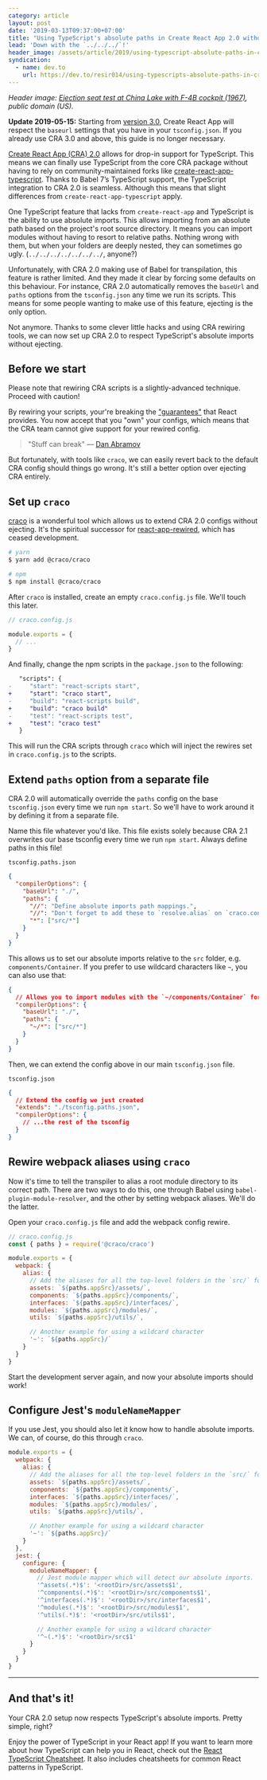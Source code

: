 ```yaml
---
category: article
layout: post
date: '2019-03-13T09:37:00+07:00'
title: "Using TypeScript's absolute paths in Create React App 2.0 without ejecting"
lead: 'Down with the `../../../`!'
header_image: /assets/article/2019/using-typescript-absolute-paths-in-cra-20/Ejection_seat_test_at_China_Lake_with_F-4B_cockpit_1967.jpg
syndication:
  - name: dev.to
    url: https://dev.to/resir014/using-typescripts-absolute-paths-in-create-react-app-20-without-ejecting-4kd9
---
```


<em>Header image: [Ejection seat test at China Lake with F-4B cockpit (1967)](https://commons.wikimedia.org/wiki/File:Ejection_seat_test_at_China_Lake_with_F-4B_cockpit_1967.jpg), public domain (US).</em>

<div class="message message--warning">

**Update 2019-05-15:** Starting from [version 3.0](https://github.com/facebook/create-react-app/releases/tag/v3.0.0), Create React App will respect the `baseurl` settings that you have in your `tsconfig.json`. If you already use CRA 3.0 and above, this guide is no longer necessary.

</div>

[Create React App (CRA) 2.0](https://facebook.github.io/create-react-app/) allows for drop-in support for TypeScript. This means we can finally use TypeScript from the core CRA package without having to rely on community-maintained forks like [create-react-app-typescript](https://github.com/wmonk/create-react-app-typescript). Thanks to Babel 7’s TypeScript support, the TypeScript integration to CRA 2.0 is seamless. Although this means that slight differences from `create-react-app-typescript` apply.

One TypeScript feature that lacks from `create-react-app` and TypeScript is the ability to use absolute imports. This allows importing from an absolute path based on the project's root source directory. It means you can import modules without having to resort to relative paths. Nothing wrong with them, but when your folders are deeply nested, they can sometimes go ugly. (`../../../../../../../`, anyone?)

Unfortunately, with CRA 2.0 making use of Babel for transpilation, this feature is rather limited. And they made it clear by forcing some defaults on this behaviour. For instance, CRA 2.0 automatically removes the `baseUrl` and `paths` options from the `tsconfig.json` any time we run its scripts. This means for some people wanting to make use of this feature, ejecting is the only option.

Not anymore. Thanks to some clever little hacks and using CRA rewiring tools, we can now set up CRA 2.0 to respect TypeScript's absolute imports without ejecting.

## Before we start

Please note that rewiring CRA scripts is a slightly-advanced technique. Proceed with caution!

By rewiring your scripts, your're breaking the ["guarantees"](https://github.com/facebookincubator/create-react-app/issues/99#issuecomment-234657710) that React provides. You now accept that you "own" your configs, which means that the CRA team cannot give support for your rewired config.

> "Stuff can break" — [Dan Abramov](https://twitter.com/dan_abramov/status/1045809734069170176)

But fortunately, with tools like `craco`, we can easily revert back to the default CRA config should things go wrong. It's still a better option over ejecting CRA entirely.

## Set up `craco`

[craco](https://github.com/sharegate/craco) is a wonderful tool which allows us to extend CRA 2.0 configs without ejecting. It's the spiritual successor for [react-app-rewired](https://github.com/timarney/react-app-rewired), which has ceased development.

```bash
# yarn
$ yarn add @craco/craco

# npm
$ npm install @craco/craco
```

After `craco` is installed, create an empty `craco.config.js` file. We'll touch this later.

```js
// craco.config.js

module.exports = {
  // ...
}
```

And finally, change the npm scripts in the `package.json` to the following:

```diff
   "scripts": {
-     "start": "react-scripts start",
+     "start": "craco start",
-     "build": "react-scripts build",
+     "build": "craco build"
-     "test": "react-scripts test",
+     "test": "craco test"
   }
```

This will run the CRA scripts through `craco` which will inject the rewires set in `craco.config.js` to the scripts.

## Extend `paths` option from a separate file

CRA 2.0 will automatically override the `paths` config on the base `tsconfig.json` every time we run `npm start`. So we'll have to work around it by defining it from a separate file.

Name this file whatever you'd like. This file exists solely because CRA 2.1 overwrites our base tsconfig every time we run `npm start`. Always define paths in this file!

`tsconfig.paths.json`

```json
{
  "compilerOptions": {
    "baseUrl": "./",
    "paths": {
      "//": "Define absolute imports path mappings.",
      "//": "Don't forget to add these to `resolve.alias` on `craco.config.js`.",
      "*": ["src/*"]
    }
  }
}
```

This allows us to set our absolute imports relative to the `src` folder, e.g. `components/Container`. If you prefer to use wildcard characters like `~`, you can also use that:

```json
{
  // Allows you to import modules with the `~/components/Container` format.
  "compilerOptions": {
    "baseUrl": "./",
    "paths": {
      "~/*": ["src/*"]
    }
  }
}
```

Then, we can extend the config above in our main `tsconfig.json` file.

`tsconfig.json`

```json
{
  // Extend the config we just created
  "extends": "./tsconfig.paths.json",
  "compilerOptions": {
    // ...the rest of the tsconfig
  }
}
```

## Rewire webpack aliases using `craco`

Now it's time to tell the transpiler to alias a root module directory to its correct path. There are two ways to do this, one through Babel using `babel-plugin-module-resolver`, and the other by setting webpack aliases. We'll do the latter.

Open your `craco.config.js` file and add the webpack config rewire.

```js
// craco.config.js
const { paths } = require('@craco/craco')

module.exports = {
  webpack: {
    alias: {
      // Add the aliases for all the top-level folders in the `src/` folder.
      assets: `${paths.appSrc}/assets/`,
      components: `${paths.appSrc}/components/`,
      interfaces: `${paths.appSrc}/interfaces/`,
      modules: `${paths.appSrc}/modules/`,
      utils: `${paths.appSrc}/utils/`,

      // Another example for using a wildcard character
      '~': `${paths.appSrc}/`
    }
  }
}
```

Start the development server again, and now your absolute imports should work!

## Configure Jest's `moduleNameMapper`

If you use Jest, you should also let it know how to handle absolute imports. We can, of course, do this through `craco`.

```js
module.exports = {
  webpack: {
    alias: {
      // Add the aliases for all the top-level folders in the `src/` folder.
      assets: `${paths.appSrc}/assets/`,
      components: `${paths.appSrc}/components/`,
      interfaces: `${paths.appSrc}/interfaces/`,
      modules: `${paths.appSrc}/modules/`,
      utils: `${paths.appSrc}/utils/`,

      // Another example for using a wildcard character
      '~': `${paths.appSrc}/`
    }
  },
  jest: {
    configure: {
      moduleNameMapper: {
        // Jest module mapper which will detect our absolute imports.
        '^assets(.*)$': '<rootDir>/src/assets$1',
        '^components(.*)$': '<rootDir>/src/components$1',
        '^interfaces(.*)$': '<rootDir>/src/interfaces$1',
        '^modules(.*)$': '<rootDir>/src/modules$1',
        '^utils(.*)$': '<rootDir>/src/utils$1',

        // Another example for using a wildcard character
        '^~(.*)$': '<rootDir>/src$1'
      }
    }
  }
}
```

---

## And that's it!

Your CRA 2.0 setup now respects TypeScript's absolute imports. Pretty simple, right?

Enjoy the power of TypeScript in your React app! If you want to learn more about how TypeScript can help you in React, check out the [React TypeScript Cheatsheet](https://github.com/sw-yx/react-typescript-cheatsheet). It also includes cheatsheets for common React patterns in TypeScript.
